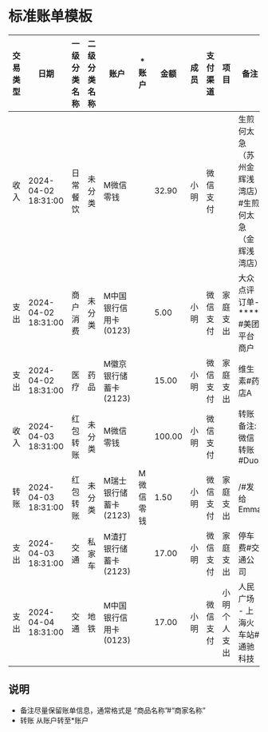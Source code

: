 # 标准账单模板
| 交易类型 | 日期                | 一级分类名称 | 二级分类名称 | 账户                  | *账户     | 金额   | 成员 | 支付渠道 | 项目         | 备注                                                  |
| -------- | ------------------- | ------------ | ------------ | --------------------- | --------- | ------ | ---- | -------- | ------------ | ----------------------------------------------------- |
| 收入     | 2024-04-02 18:31:00 | 日常餐饮     | 未分类       | M微信零钱             |           | 32.90  | 小明 | 微信支付 |              | 生煎何太急（苏州金辉浅湾店）#生煎何太急（金辉浅湾店） |
| 支出     | 2024-04-02 18:31:00 | 商户消费     | 未分类       | M中国银行信用卡(0123) |           | 5.00   | 小明 | 微信支付 | 家庭支出     | 大众点评订单-**** #美团平台商户                       |
| 支出     | 2024-04-02 18:31:00 | 医疗         | 药品         | M徽京银行储蓄卡(2123) |           | 15.00  | 小明 | 微信支付 | 家庭支出     | 维生素#药店A                                          |
| 收入     | 2024-04-03 18:31:00 | 红包转账     | 未分类       | M微信零钱             |           | 100.00 | 小明 | 微信支付 |              | 转账备注:微信转账#Duo                                 |
| 转账     | 2024-04-03 18:31:00 | 红包转账     | 未分类       | M瑞士银行储蓄卡(2123) | M微信零钱 | 1.50   | 小明 | 微信支付 | 家庭支出     | /#发给Emma                                            |
| 支出     | 2024-04-03 18:31:00 | 交通         | 私家车       | M渣打银行储蓄卡(2123) |           | 17.00  | 小明 | 微信支付 | 家庭支出     | 停车费#交通公司                                       |
| 支出     | 2024-04-04 18:31:00 | 交通         | 地铁         | M中国银行信用卡(0123) |           | 17.00  | 小明 | 微信支付 | 小明个人支出 | 人民广场 - 上海火车站#通驰科技                        |

## 说明
- 备注尽量保留账单信息，通常格式是 “商品名称”#“商家名称”
- 转账 从账户转至*账户